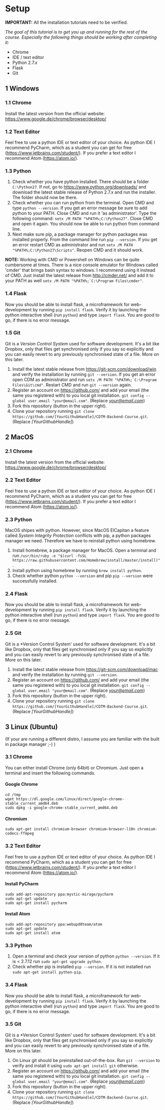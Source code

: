 # Setup

**IMPORTANT:** All the installation tutorials need to be verified.

*The goal of this tutorial is to get you up and running for the rest of the course. Especially the following things should be working after completing it:*
* Chrome
* IDE / text editor
* Python 2.7.x
* Flask
* Git

## 1 Windows

### 1.1 Chrome
Install the latest version from the official website: https://www.google.de/chrome/browser/desktop/

### 1.2 Text Editor
Feel free to use a python IDE or text editor of your choice. As python IDE I recommend PyCharm, which as a student you can get for free (https://www.jetbrains.com/student/). If you prefer a text editor I recommend Atom (https://atom.io/).

### 1.3 Python
1. Check whether you have python installed. There should be a folder ```C:\Python27```.
  If not, go to https://www.python.org/downloads/ and download the latest stable release of Python 2.7.x and run the installer.
  The folder should now be there.
2. Check whether you can run python from the terminal. Open CMD and type ```python --version```. If you get an error message be sure to add python to your PATH. Close CMD and run it 'as administrator'. Type the following command: ```setx /M PATH "%PATH%;C:\Python27"```. Close CMD and open it again. You should now be able to run python from command line.
3. Next make sure pip, a package manager for python packages was installed properly. From the command line run ```pip --version```. If you get an error restart CMD as administrator and run ```setx /M PATH "%PATH%;C:\Python27\Scripts"```. Reopen CMD and it should work.

**NOTE:** Working with CMD or Powershell on Windows can be quite cumbersome at times. There is a nice console emulator for Windows called 'cmder' that brings bash syntax to windows. I recommend using it instead of CMD. Just install the latest release from http://cmder.net/ and add it to your PATH as well ```setx /M PATH "%PATH%;`C:\Program Files\cmder"```.

### 1.4 Flask
Now you should be able to install flask, a microframework for web-development by running ```pip install flask```.
Verify it by launching the python interactive shell (run ```python```) and type ```import flask```. You are good to go, if there is no error message.

### 1.5 Git
Git is a  *Version Control System*  used for software development. It's  a bit like Dropbox, only that files get synchronised only if you say so explicitly and you can easily revert to any previously synchronised state of a file. More on this later.

1. Install the latest stable release from https://git-scm.com/download/win and verify the installation by running ```git --version```. If you get an error open CDM as administrator and run ```setx /M PATH "%PATH%;`C:\Program Files\Git\cmd"```. Restart CMD and run ```git --version``` again.
2. Register an account on https://github.com/ and add your email (the same you registered with) to you local git installation. ```git config --global user.email "your@email.com"```. (Replace *your@email.com*)
3. Fork this repository (button in the  upper right).
4. Clone your repository running ```git clone https://github.com/[YourGithubHandle]/CDTM-Backend-Course.git```. (Replace *[YourGithubHandle]*)

## 2 MacOS

### 2.1 Chrome
Install the latest version from the official website: https://www.google.de/chrome/browser/desktop/

### 2.2 Text Editor
Feel free to use a python IDE or text editor of your choice. As python IDE I recommend PyCharm, which as a student you can get for free (https://www.jetbrains.com/student/). If you prefer a text editor I recommend Atom (https://atom.io/).

### 2.3 Python
MacOS shipes with python. However, since MacOS ElCapitan a feature called *System Integrity Protection* conflicts with pip, a python packages manager we need. Therefore we have to reinstall python using homebrew.

1. Install homebrew, a package manager for MacOS. Open a terminal and run
  ```/usr/bin/ruby -e "$(curl -fsSL https://raw.githubusercontent.com/Homebrew/install/master/install)"```.
2. Install python using homebrew by running ```brew install python```.
3. Check whether python ```python --version``` and pip ```pip --version``` were successfully installed.

### 2.4 Flask
Now you should be able to install flask, a microframework for web-development by running ```pip install flask```.
Verify it by launching the python interactive shell (run ```python```) and type ```import flask```. You are good to go, if there is no error message.

### 2.5 Git
Git is a  *Version Control System'  used for software development. It's  a bit like Dropbox, only that files get synchronised only if you say so explicitly and you can easily revert to any previously synchronised state of a file. More on this later.

1. Install the latest stable release from https://git-scm.com/download/mac and verify the installation by running ```git --version```.
2. Register an account on https://github.com/ and add your email (the same you registered with) to you local git installation. ```git config --global user.email "your@email.com"```. (Replace *your@email.com*)
3. Fork this repository (button in the  upper right).
4. Clone your repository running ```git clone https://github.com/[YourGithubHandle]/CDTM-Backend-Course.git```. (Replace *[YourGithubHandle]*)

## 3 Linux (Ubuntu)
(If your are running a different distro, I assume you are familiar with the built in package manager ;-) )

### 3.1 Chrome
You can either install Chrome (only 64bit) or Chromium. Just open a terminal and insert the following commands.

#### Google Chrome
```
cd /tmp
wget https://dl.google.com/linux/direct/google-chrome-stable_current_amd64.deb
sudo dpkg -i google-chrome-stable_current_amd64.deb
```

#### Chromium
```
sudo apt-get install chromium-browser chromium-browser-l10n chromium-codecs-ffmpeg
```

### 3.2 Text Editor
Feel free to use a python IDE or text editor of your choice. As python IDE I recommend PyCharm, which as a student you can get for free (https://www.jetbrains.com/student/). If you prefer a text editor I recommend Atom (https://atom.io/).

#### Install PyCharm
```
sudo add-apt-repository ppa:mystic-mirage/pycharm
sudo apt-get update
sudo apt-get install pycharm
```

#### Install Atom
```
sudo add-apt-repository ppa:webupd8team/atom
sudo apt-get update
sudo apt-get install atom
```

### 3.3 Python
1. Open a terminal and check your version of python ```python --version```. If it is < 2.7.12 run ```sudo apt-get upgrade python```.
2. Check whether pip is installed ```pip --version```. If it is not installed run ```sudo apt-get install python-pip```.

### 3.4 Flask
Now you should be able to install flask, a microframework for web-development by running ```pip install flask```.
Verify it by launching the python interactive shell (run ```python```) and type ```import flask```. You are good to go, if there is no error message.

### 3.5 Git
Git is a  *Version Control System'  used for software development. It's  a bit like Dropbox, only that files get synchronised only if you say so explicitly and you can easily revert to any previously synchronised state of a file. More on this later.

1. On Linux git should be preinstalled out-of-the-box. Run ```git --version``` to verify and install it using ```sudo apt-get install git``` otherwise.
2. Register an account on https://github.com/ and add your email (the same you registered with) to you local git installation. ```git config --global user.email "your@email.com"```. (Replace *your@email.com*)
3. Fork this repository (button in the  upper right).
4. Clone your repository running ```git clone https://github.com/[YourGithubHandle]/CDTM-Backend-Course.git```. (Replace *[YourGithubHandle]*)
